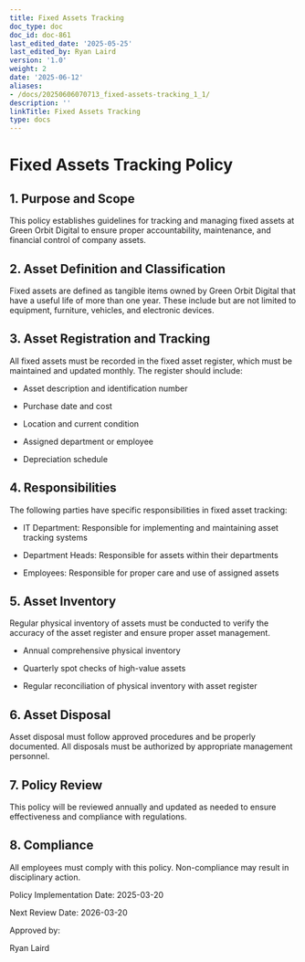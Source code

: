 ```yaml
---
title: Fixed Assets Tracking
doc_type: doc
doc_id: doc-861
last_edited_date: '2025-05-25'
last_edited_by: Ryan Laird
version: '1.0'
weight: 2
date: '2025-06-12'
aliases:
- /docs/20250606070713_fixed-assets-tracking_1_1/
description: ''
linkTitle: Fixed Assets Tracking
type: docs
---
```


# Fixed Assets Tracking Policy

## 1. Purpose and Scope

This policy establishes guidelines for tracking and managing fixed assets at Green Orbit Digital to ensure proper accountability, maintenance, and financial control of company assets.

## 2. Asset Definition and Classification

Fixed assets are defined as tangible items owned by Green Orbit Digital that have a useful life of more than one year. These include but are not limited to equipment, furniture, vehicles, and electronic devices.

## 3. Asset Registration and Tracking

All fixed assets must be recorded in the fixed asset register, which must be maintained and updated monthly. The register should include:

- Asset description and identification number

- Purchase date and cost

- Location and current condition

- Assigned department or employee

- Depreciation schedule

## 4. Responsibilities

The following parties have specific responsibilities in fixed asset tracking:

- IT Department: Responsible for implementing and maintaining asset tracking systems

- Department Heads: Responsible for assets within their departments

- Employees: Responsible for proper care and use of assigned assets

## 5. Asset Inventory

Regular physical inventory of assets must be conducted to verify the accuracy of the asset register and ensure proper asset management.

- Annual comprehensive physical inventory

- Quarterly spot checks of high-value assets

- Regular reconciliation of physical inventory with asset register

## 6. Asset Disposal

Asset disposal must follow approved procedures and be properly documented. All disposals must be authorized by appropriate management personnel.

## 7. Policy Review

This policy will be reviewed annually and updated as needed to ensure effectiveness and compliance with regulations.

## 8. Compliance

All employees must comply with this policy. Non-compliance may result in disciplinary action.

Policy Implementation Date: 2025-03-20

Next Review Date: 2026-03-20

Approved by:

Ryan Laird
